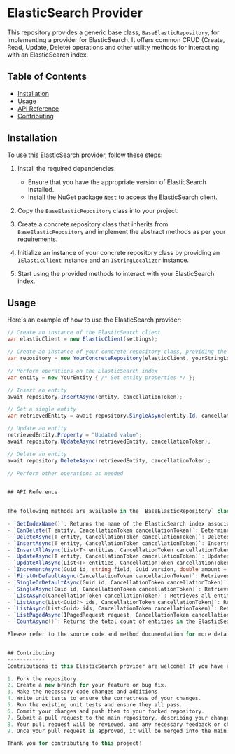 # ElasticSearch Provider

This repository provides a generic base class, `BaseElasticRepository`, for implementing a provider for ElasticSearch. It offers common CRUD (Create, Read, Update, Delete) operations and other utility methods for interacting with an ElasticSearch index.

## Table of Contents
- [Installation](#installation)
- [Usage](#usage)
- [API Reference](#api-reference)
- [Contributing](#contributing)

## Installation

To use this ElasticSearch provider, follow these steps:

1. Install the required dependencies:
    - Ensure that you have the appropriate version of ElasticSearch installed.
    - Install the NuGet package `Nest` to access the ElasticSearch client.

2. Copy the `BaseElasticRepository` class into your project.

3. Create a concrete repository class that inherits from `BaseElasticRepository` and implement the abstract methods as per your requirements.

4. Initialize an instance of your concrete repository class by providing an `IElasticClient` instance and an `IStringLocalizer` instance.

5. Start using the provided methods to interact with your ElasticSearch index.

## Usage

Here's an example of how to use the ElasticSearch provider:

```csharp
// Create an instance of the ElasticSearch client
var elasticClient = new ElasticClient(settings);

// Create an instance of your concrete repository class, providing the ElasticSearch client and a string localizer
var repository = new YourConcreteRepository(elasticClient, yourStringLocalizer);

// Perform operations on the ElasticSearch index
var entity = new YourEntity { /* Set entity properties */ };

// Insert an entity
await repository.InsertAsync(entity, cancellationToken);

// Get a single entity
var retrievedEntity = await repository.SingleAsync(entity.Id, cancellationToken);

// Update an entity
retrievedEntity.Property = "Updated value";
await repository.UpdateAsync(retrievedEntity, cancellationToken);

// Delete an entity
await repository.DeleteAsync(retrievedEntity, cancellationToken);

// Perform other operations as needed


## API Reference

--------------
The following methods are available in the `BaseElasticRepository` class:

- `GetIndexName()`: Returns the name of the ElasticSearch index associated with the repository.
- `CanDelete(T entity, CancellationToken cancellationToken)`: Determines whether an entity can be deleted.
- `DeleteAsync(T entity, CancellationToken cancellationToken)`: Deletes an entity from the ElasticSearch index.
- `InsertAsync(T entity, CancellationToken cancellationToken)`: Inserts a new entity into the ElasticSearch index.
- `InsertAllAsync(List<T> entities, CancellationToken cancellationToken)`: Inserts multiple entities into the ElasticSearch index.
- `UpdateAsync(T entity, CancellationToken cancellationToken)`: Updates an existing entity in the ElasticSearch index.
- `UpdateAllAsync(List<T> entities, CancellationToken cancellationToken)`: Updates multiple existing entities in the ElasticSearch index.
- `IncrementAsync(Guid id, string field, Guid version, double amount = 1)`: Increments a numeric field of an entity in the ElasticSearch index.
- `FirstOrDefaultAsync(CancellationToken cancellationToken)`: Retrieves the first entity from the ElasticSearch index.
- `SingleOrDefaultAsync(Guid id, CancellationToken cancellationToken)`: Retrieves a single entity by its ID from the ElasticSearch index.
- `SingleAsync(Guid id, CancellationToken cancellationToken)`: Retrieves a single entity by its ID from the ElasticSearch index.
- `ListAsync(CancellationToken cancellationToken)`: Retrieves all entities from the ElasticSearch index.
- `ListAsync(List<Guid?> ids, CancellationToken cancellationToken)`: Retrieves entities by their IDs from the ElasticSearch index.
- `ListAsync(List<Guid> ids, CancellationToken cancellationToken)`: Retrieves entities by their IDs from the ElasticSearch index.
- `ListPagedAsync(IPagedRequest request, CancellationToken cancellationToken)`: Retrieves a paged list of entities from the ElasticSearch index.
- `CountAsync()`: Returns the total count of entities in the ElasticSearch index.

Please refer to the source code and method documentation for more detailed information about each method's usage and parameters.


## Contributing
------------
Contributions to this ElasticSearch provider are welcome! If you have any ideas, improvements, or bug fixes, please follow these steps:

1. Fork the repository.
2. Create a new branch for your feature or bug fix.
3. Make the necessary code changes and additions.
4. Write unit tests to ensure the correctness of your changes.
5. Run the existing unit tests and ensure they all pass.
6. Commit your changes and push them to your forked repository.
7. Submit a pull request to the main repository, describing your changes in detail.
8. Your pull request will be reviewed, and any necessary feedback or changes will be provided.
9. Once your pull request is approved, it will be merged into the main repository.

Thank you for contributing to this project!

